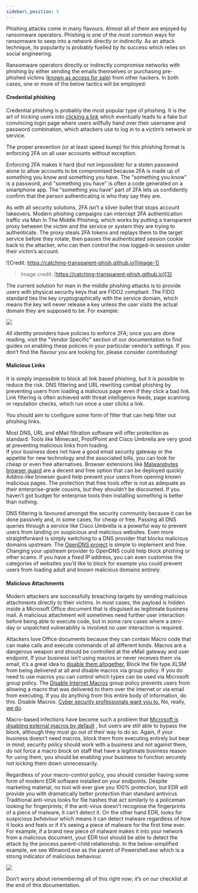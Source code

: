 ```yaml
---
sidebar\_position: 5
---
```


Phishing attacks come in many flavours. Almost all of them are enjoyed by ransomware operators. Phishing is one of the most common ways for ransomware to seep into a network directly or indirectly. As an attack technique, its popularity is probably fuelled by its success which relies on social engineering.

Ransomware operators directly or indirectly compromise networks with phishing by either sending the emails themselves or purchasing pre-phished victims ([known as access for sale][1]) from other hackers. In both cases, one or more of the below tactics will be employed:


#### Credential phishing

Credential phishing is probably the most popular type of phishing. It is the art of tricking users into [clicking a link][2] which eventually leads to a fake but convincing login page where users willfully hand over their username and password combination, which attackers use to log in to a victim’s network or service. 

The proper prevention (or at least speed bump) for this phishing format is enforcing 2FA on all user accounts without exception. 

Enforcing 2FA makes it hard (but not impossible) for a stolen password alone to allow accounts to be compromised because 2FA is made up of something you know and something you have. The "something you know" is a password, and "something you have" is often a code generated on a smartphone app. The “something you have” part of 2FA lets us confidently confirm that the person authenticating is who they say they are.  
  
As with all security solutions, 2FA isn’t a silver bullet that stops account takeovers. Modern phishing campaigns can intercept 2FA authentication traffic via Man In The Middle Phishing, which works by putting a transparent proxy between the victim and the service or system they are trying to authenticate. The proxy steals 2FA tokens and replays them to the target service before they rotate, then passes the authenticated session cookie back to the attacker, who can then control the now logged-in session under their victim’s account. 

![Credit: https://catching-transparent-phish.github.io][image-1]
> Image credit: [https://catching-transparent-phish.github.io][3]

The current solution for man in the middle phishing attacks is to provide users with physical security keys that are FIDO2 compliant. The FIDO standard ties the key cryptographically with the service domain, which means the key will never release a key unless the user visits the actual domain they are supposed to be. For example: 

![][image-2]

All identity providers have policies to enforce 2FA; once you are done reading, visit the "Vendor Specific" section of our documentation to find guides on enabling these policies in your particular vendor’s settings. 
If you don’t find the flavour you are looking for, please consider contributing! 

#### Malicious Links  

It is simply impossible to block all link based phishing, but it is possible to reduce the risk. DNS filtering and URL rewriting combat phishing by preventing users from loading a malicious page even if they click a bad link.  Link filtering is often achieved with threat intelligence feeds, page scanning or reputation checks, which run once a user clicks a link.  

You should aim to configure some form of filter that can help filter out phishing links.  
  
Most DNS, URL and eMail filtration software will offer protection as standard. Tools like Mimecast, ProofPoint and Cisco Umbrella are very good at preventing malicious links from loading.   
If your business does not have a good email security gateway or the appetite for new technology and the associated bills, you can look for cheap or even free alternatives.  Browser extensions like [Malwarebytes browser guard][4]  are a decent and free option that can be deployed quickly. Addnis-like browser guard help prevent your users from opening known malicious pages. 
The protection that free tools offer is not as adequate as their enterprise-grade cousins, but they shouldn’t be discounted. If you haven’t got budget for enterprise tools then installing something is better than nothing. 

DNS filtering is favoured amongst the security community because it can be done passively and, in some cases, for cheap or free. Passing all DNS queries through a service like Cisco Umbrella is a powerful way to prevent users from landing on suspicious and malicious websites. Even more straightforward is simply switching to a DNS provider that blocks malicious domains upstream. The [OpenDNS project][5] is simple to implement and free. Changing your upstream provider to OpenDNS could help block phishing or other scams. If you have a fixed IP address, you can even customise the categories of websites you’d like to block for example you could prevent users from loading adult and known malicious domains entirely.


#### Malicious Attachments
Modern attackers are successfully breaching targets by sending malicious attachments directly to their victims. In most cases, the payload is hidden inside a Microsoft Office document that is disguised as legitimate business mail. A malicious attachment will sometimes need further user interaction before being able to execute code, but in some rare cases where a zero-day or unpatched vulnerability is involved no user interaction is required.   
  
Attackers love Office documents because they can contain Macro code that can make calls and execute commands of all different kinds. Macros are a dangerous weapon and should be controlled at the eMail gateway and user endpoint. If your business isn’t using macros or never receives them via email, it’s a great idea to [disable them altogether.][6] Block the file type.XLSM from being delivered at all and disable macros via group policy. If you do need to use macros you can control which types can be used via Microsoft group policy. The [Disable Internet Macros][7] group policy prevents users from allowing a macro that was delivered to them over the internet or via email from executing. If you do anything from this entire body of information, do this. Disable Macros. [Cyber security professionals want you to.][8] No, really, [we do][9].

Macro-based infections have become such a problem that [Microsoft is disabling external macros by default][10] , but users are still able to bypass the block, although they must go out of their way to do so. Again, if your business doesn’t need macros, block them from executing entirely but bear in mind; security policy should work with a business and not against them, do not force a macro block on staff that have a legitimate business reason for using them, you should be enabling your business to function securely not locking them down unnecessarily. 

Regardless of your macro-control policy, you should consider having some form of modern EDR software installed on your endpoints. Despite marketing material, no tool will ever give you 100% protection, but EDR will provide you with dramatically better protection than standard antivirus.  
Traditional anti-virus looks for file hashes that act similarly to a policeman looking for fingerprints; if the anti-virus doesn’t recognise the fingerprints of a piece of malware, it can’t detect it. On the other hand EDR, looks for suspicious _behaviour_ which means it can detect malware regardless of how it looks and feels or if it’s seeing a piece of malware for the first time ever. For example, if a brand new piece of malware makes it into your network from a malicious document, your EDR tool should be able to detect the attack by the process parent-child relationship. In the below-simplified example, we see Winword.exe as the parent of Powershell.exe which is a strong indicator of malicious behaviour.

![][image-3]



Don’t worry about remembering all of this right now; it’s on our checklist at the end of this documentation.




[1]:	https://www.techrepublic.com/article/for-sale-access-to-your-company-network-price-less-than-youd-think/
[2]:	https://i.ytimg.com/vi/vheFIrl1LAs/maxresdefault.jpg
[3]:	https://catching-transparent-phish.github.io
[4]:	https://www.malwarebytes.com/browserguard
[5]:	https://www.opendns.com
[6]:	https://4sysops.com/archives/restricting-or-blocking-office-2016-2019-macros-with-group-policy/
[7]:	https://www.cisecurity.org/white-papers/intel-insight-how-to-disable-macros/
[8]:	https://twitter.com/Hexacorn/status/1418634009060458500?s=20
[9]:	https://twitter.com/GovCERT_CH/status/1464148274823282697?s=20
[10]:	https://docs.microsoft.com/en-us/deployoffice/security/internet-macros-blocked

[image-1]:	https://catching-transparent-phish.github.io/img/mitmToolkitOverview.png
[image-2]:	/img/DocImages/2fakey.png
[image-3]:	/img/DocImages/process.png